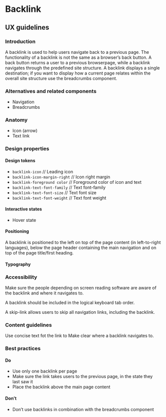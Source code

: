 <!-- _Status: **In development**_ -->

# Backlink

## UX guidelines

### Introduction

A backlink is used to help users navigate back to a previous page. The functionality of a backlink is not the same as a browser’s back button. A back button returns a user to a previous browserpage, while a backlink navigates through the predefined site structure. A backlink displays a single destination; if you want to display how a current page relates within the overall site structure use the breadcrumbs component.

### Alternatives and related components

- Navigation
- Breadcrumbs

### Anatomy

- Icon (arrow)
- Text link

### Design properties

#### Design tokens

- `backlink-icon` // Leading icon
- `backlink-icon-margin-right` // Icon right margin
- `backlink-foreground color` // Foreground color of icon and text
- `backlink-text-font-family` // Text font-family
- `backlink-text-font-size` // Text font size
- `backlink-text-font-weight` // Text font weight

#### Interactive states

- Hover state

#### Positioning

A backlink is positioned to the left on top of the page content (in left-to-right languages), below the page header containing the main navigation and on top of the page title/first heading.

#### Typography

### Accessibility

Make sure the people depending on screen reading software are aware of the backlink and where it navigates to.

A backlink should be included in the logical keyboard tab order.

A skip-link allows users to skip all navigation links, including the backlink.

### Content guidelines

Use concise text fot the link to Make clear where a backlink navigates to.

### Best practices

#### Do

- Use only one backlink per page
- Make sure the link takes users to the previous page, in the state they last saw it
- Place the backlink above the main page content

#### Don’t

- Don’t use backlinks in combination with the breadcrumbs component
